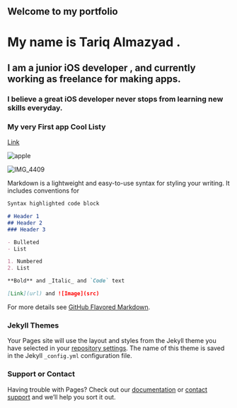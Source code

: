   ## Welcome to my portfolio

# My name is Tariq Almazyad . 
## I am a junior iOS developer , and currently working as freelance for making apps. 
### I believe a great iOS developer never stops from learning new skills everyday.



### My very First app **Cool Listy**
[Link](https://apps.apple.com/us/app/cool-listy/id1495567728?ls=1)


![apple](https://apps.apple.com/us/app/cool-listy/id1495567728?ls=1)



![IMG_4409](https://user-images.githubusercontent.com/34104180/72782135-04171480-3bf1-11ea-9a68-f450e8b0a39d.PNG)


Markdown is a lightweight and easy-to-use syntax for styling your writing. It includes conventions for

```markdown
Syntax highlighted code block

# Header 1
## Header 2
### Header 3

- Bulleted
- List

1. Numbered
2. List

**Bold** and _Italic_ and `Code` text

[Link](url) and ![Image](src)
```

For more details see [GitHub Flavored Markdown](https://guides.github.com/features/mastering-markdown/).

### Jekyll Themes

Your Pages site will use the layout and styles from the Jekyll theme you have selected in your [repository settings](https://github.com/TariqAlmazyad/TariqAlmazyad_portfolio-/settings). The name of this theme is saved in the Jekyll `_config.yml` configuration file.

### Support or Contact

Having trouble with Pages? Check out our [documentation](https://help.github.com/categories/github-pages-basics/) or [contact support](https://github.com/contact) and we’ll help you sort it out.
